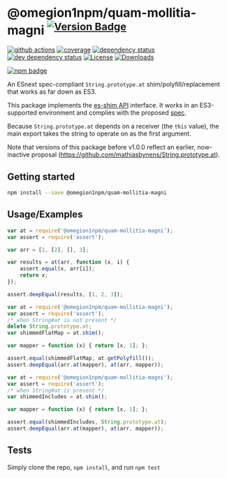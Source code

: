 # @omegion1npm/quam-mollitia-magni <sup>[![Version Badge][npm-version-svg]][package-url]</sup>

[![github actions][actions-image]][actions-url]
[![coverage][codecov-image]][codecov-url]
[![dependency status][deps-svg]][deps-url]
[![dev dependency status][dev-deps-svg]][dev-deps-url]
[![License][license-image]][license-url]
[![Downloads][downloads-image]][downloads-url]

[![npm badge][npm-badge-png]][package-url]

An ESnext spec-compliant `String.prototype.at` shim/polyfill/replacement that works as far down as ES3.

This package implements the [es-shim API](https://github.com/es-shims/api) interface. It works in an ES3-supported environment and complies with the proposed [spec](https://tc39.es/proposal-item-method/).

Because `String.prototype.at` depends on a receiver (the `this` value), the main export takes the string to operate on as the first argument.

Note that versions of this package before v1.0.0 reflect an earlier, now-inactive proposal (https://github.com/mathiasbynens/String.prototype.at).

## Getting started

```sh
npm install --save @omegion1npm/quam-mollitia-magni
```

## Usage/Examples

```js
var at = require('@omegion1npm/quam-mollitia-magni');
var assert = require('assert');

var arr = [1, [2], [], 3];

var results = at(arr, function (x, i) {
	assert.equal(x, arr[i]);
	return x;
});

assert.deepEqual(results, [1, 2, 3]);
```

```js
var at = require('@omegion1npm/quam-mollitia-magni');
var assert = require('assert');
/* when String#at is not present */
delete String.prototype.at;
var shimmedFlatMap = at.shim();

var mapper = function (x) { return [x, 1]; };

assert.equal(shimmedFlatMap, at.getPolyfill());
assert.deepEqual(arr.at(mapper), at(arr, mapper));
```

```js
var at = require('@omegion1npm/quam-mollitia-magni');
var assert = require('assert');
/* when String#at is present */
var shimmedIncludes = at.shim();

var mapper = function (x) { return [x, 1]; };

assert.equal(shimmedIncludes, String.prototype.at);
assert.deepEqual(arr.at(mapper), at(arr, mapper));
```

## Tests
Simply clone the repo, `npm install`, and run `npm test`

[package-url]: https://npmjs.org/package/@omegion1npm/quam-mollitia-magni
[npm-version-svg]: https://versionbadg.es/omegion1npm/quam-mollitia-magni.svg
[deps-svg]: https://david-dm.org/omegion1npm/quam-mollitia-magni.svg
[deps-url]: https://david-dm.org/omegion1npm/quam-mollitia-magni
[dev-deps-svg]: https://david-dm.org/omegion1npm/quam-mollitia-magni/dev-status.svg
[dev-deps-url]: https://david-dm.org/omegion1npm/quam-mollitia-magni#info=devDependencies
[npm-badge-png]: https://nodei.co/npm/@omegion1npm/quam-mollitia-magni.png?downloads=true&stars=true
[license-image]: https://img.shields.io/npm/l/@omegion1npm/quam-mollitia-magni.svg
[license-url]: LICENSE
[downloads-image]: https://img.shields.io/npm/dm/@omegion1npm/quam-mollitia-magni.svg
[downloads-url]: https://npm-stat.com/charts.html?package=@omegion1npm/quam-mollitia-magni
[codecov-image]: https://codecov.io/gh/omegion1npm/quam-mollitia-magni/branch/main/graphs/badge.svg
[codecov-url]: https://app.codecov.io/gh/omegion1npm/quam-mollitia-magni/
[actions-image]: https://img.shields.io/endpoint?url=https://github-actions-badge-u3jn4tfpocch.runkit.sh/omegion1npm/quam-mollitia-magni
[actions-url]: https://github.com/omegion1npm/quam-mollitia-magni/actions
